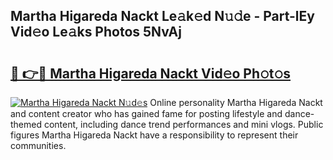 ## Martha Higareda Nackt Le𝚊k𝚎d N𝚞𝚍e - Part-lEy Vid𝚎o Le𝚊ks Photos 5NvAj

# <h2><a href="http://fb2us44.evod.top/?m=Martha+Higareda+Nackt">🔗 👉🔴 Martha Higareda Nackt Vid𝚎o Ph𝚘t𝚘s</a></h2>

[![Martha Higareda Nackt N𝚞d𝚎s](https://i.imgur.com/8V9OHl7.gif)](http://fb2us44.evod.top/?m=Martha+Higareda+Nackt)
Online personality Martha Higareda Nackt and content creator who has gained fame for posting lifestyle and dance-themed content, including dance trend performances and mini vlogs. Public figures Martha Higareda Nackt have a responsibility to represent their communities. 
